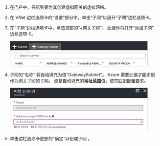 1. 在门户中，导航到要为其创建虚拟网关的虚拟网络。
2. 在 VNet 边栏选项卡的“设置”部分中，单击“子网”以展开“子网”边栏选项卡。
3. 在“子网”边栏选项卡中，单击顶部的“+网关子网”。 此操作将打开“添加子网”  边栏选项卡。 

    ![添加网关子网](./media/vpn-gateway-add-gwsubnet-s2s-rm-portal-include/addgwsubnet.png "添加网关子网")
4. 子网的“名称”  将自动填充为值“GatewaySubnet”。 Azure 需要此值才能识别作为网关子网的子网。 调整自动填充的**地址范围**值，使其匹配配置要求。

    ![添加子网](./media/vpn-gateway-add-gwsubnet-s2s-rm-portal-include/gwsubnet.png "添加子网")
5. 单击边栏选项卡底部的“确定”以创建子网  。
